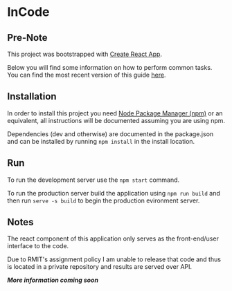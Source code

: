 InCode
========
Pre-Note
--------
This project was bootstrapped with [Create React App](https://github.com/facebookincubator/create-react-app).

Below you will find some information on how to perform common tasks.<br>
You can find the most recent version of this guide [here](https://github.com/facebookincubator/create-react-app/blob/master/packages/react-scripts/template/README.md).

Installation
--------------
In order to install this project you need [Node Package Manager (npm)](https://www.npmjs.com/) or an equivalent, all instructions will be documented assuming you are using npm.

Dependencies (dev and otherwise) are documented in the package.json and can be installed by running `npm install` in the install location.

Run
----------
To run the development server use the `npm start` command.

To run the production server build the application using `npm run build` and then run `serve -s build` to begin the production evironment server.

Notes
----------
The react component of this application only serves as the front-end/user interface to the code. 

Due to RMIT's assignment policy I am unable to release that code and thus is located in a private repository and results are served over API.

***More information coming soon***
